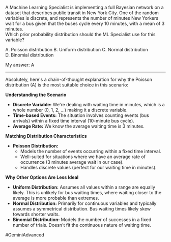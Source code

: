 A Machine Learning Specialist is implementing a full Bayesian network on a dataset that describes public transit in New York City. One of the random variables is discrete, and represents the number of minutes New Yorkers wait for a bus given that the buses cycle every 10 minutes, with a mean of 3 minutes.  
Which prior probability distribution should the ML Specialist use for this variable?  

A. Poisson distribution
B. Uniform distribution
C. Normal distribution
D. Binomial distribution

My answer: A

---

Absolutely, here's a chain-of-thought explanation for why the Poisson distribution (A) is the most suitable choice in this scenario:

**Understanding the Scenario**

- **Discrete Variable:** We're dealing with waiting time in minutes, which is a whole number (0, 1, 2, ...) making it a discrete variable.
- **Time-based Events:** The situation involves counting events (bus arrivals) within a fixed time interval (10-minute bus cycle).
- **Average Rate:** We know the average waiting time is 3 minutes.

**Matching Distribution Characteristics**

- **Poisson Distribution:**
    - Models the number of events occurring within a fixed time interval.
    - Well-suited for situations where we have an average rate of occurrence (3 minutes average wait in our case).
    - Handles discrete values (perfect for our waiting time in minutes).

**Why Other Options Are Less Ideal**

- **Uniform Distribution:** Assumes all values within a range are equally likely. This is unlikely for bus waiting times, where waiting closer to the average is more probable than extremes.
- **Normal Distribution:** Primarily for continuous variables and typically assumes a symmetrical distribution. Bus waiting times likely skew towards shorter waits.
- **Binomial Distribution:** Models the number of successes in a fixed number of trials. Doesn't fit the continuous nature of waiting time.

#GeminiAdvanced 